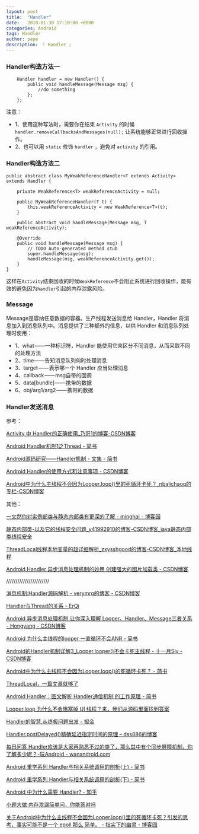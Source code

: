 ```yaml
---
layout: post
title:  "Handler"
date:   2018-01-30 17:10:00 +0800
categories: Android
tags: Handler
author: pepe
description: 『 Handler 』
---
```


### Handler构造方法一
```
    Handler handler = new Handler() {
        public void handleMessage(Message msg) {
            //do something
        };
    };
``` 
注意：

* 1、使用这种写法时，需要你在结束 `Activity` 的时候 `handler.removeCallbacksAndMessages(null);` 让系统能够正常进行回收操作。
* 2、也可以用 `static` 修饰 `handler` ，避免对 `activity` 的引用。


### Handler构造方法二
```
public abstract class MyWeakReferenceHandler<T extends Activity> extends Handler {  
  
    private WeakReference<T> weakReferenceActivity = null;  
  
    public MyWeakReferenceHandler(T t) {  
        this.weakReferenceActivity = new WeakReference<T>(t);  
    }  
  
    public abstract void handleMessage(Message msg, T weakReferenceActivity);  
  
    @Override  
    public void handleMessage(Message msg) {  
        // TODO Auto-generated method stub  
        super.handleMessage(msg);  
        handleMessage(msg, weakReferenceActivity.get());  
    }  
}  
```
这样在`Activity`结束回收的时候`WeakReference`不会阻止系统进行回收操作，能有效的避免因为`handler`引起的内存泄露风险。

### Message

Message是容纳任意数据的容器。生产线程发送消息给 Handler，Handler 将消息加入到消息队列中。消息提供了三种额外的信息，以供 Handler 和消息队列处理时使用：

* 1、what ——一种标识符，Handler 能使用它来区分不同消息，从而采取不同的处理方法
* 2、time ——告知消息队列何时处理消息
* 3、target —— 表示哪一个 Handler 应当处理消息
* 4、callback —— msg自带的回调
* 5、data[bundle] —— 携带的数据
* 6、obj/arg1/arg2 —— 携带的数据

### Handler发送消息



参考：

[ Activity 中 Handler的正确使用_乃哥1的博客-CSDN博客](https://blog.csdn.net/qq_32886769/article/details/105598064)

[Android Handler机制1之Thread - 简书](https://www.jianshu.com/p/3d8f7ec1017a)

[Android源码研究——Handler机制 - 文集 - 简书](https://www.jianshu.com/nb/21173643)

[Android Handler的使用方式和注意事项 - CSDN博客](https://blog.csdn.net/u010177022/article/details/63278070)

[Android中为什么主线程不会因为Looper.loop()里的死循环卡死？_nbalichaoq的专栏-CSDN博客](https://blog.csdn.net/nbalichaoq/article/details/51967753)

其他：

[一文然你对实例部类与静态内部类有更深的了解 - minghai - 博客园](https://www.cnblogs.com/minghaiJ/p/11384605.html)

[静态内部类-以及它的线程安全问题_y41992910的博客-CSDN博客_java静态内部类线程安全](https://blog.csdn.net/y41992910/article/details/89705269)

[ThreadLocal线程本地变量的超详细解析_zxysshgood的博客-CSDN博客_本地线程](https://blog.csdn.net/zxysshgood/article/details/78872907?utm_medium=distribute.pc_relevant.none-task-blog-BlogCommendFromMachineLearnPai2-1.nonecase&depth_1-utm_source=distribute.pc_relevant.none-task-blog-BlogCommendFromMachineLearnPai2-1.nonecase)

[Android Handler 异步消息处理机制的妙用 创建强大的图片加载类 - CSDN博客](https://blog.csdn.net/lmj623565791/article/details/38476887)

///////////////////////

[消息机制:Handler源码解析 - verymrq的博客 - CSDN博客](https://blog.csdn.net/verymrq/article/details/78681901)

[Handler与Thread的关系 - ErQi](http://erqi.github.io/2016/08/31/handler%E5%92%8CThread%E7%9A%84%E5%85%B3%E7%B3%BB/)

[Android 异步消息处理机制 让你深入理解 Looper、Handler、Message三者关系 - Hongyang - CSDN博客](https://blog.csdn.net/lmj623565791/article/details/38377229)

[Android 为什么主线程的looper 一直循环不会ANR - 简书](https://www.jianshu.com/p/a848b5ab96ce)

[Android的Handler机制详解3_Looper.looper()不会卡死主线程 - 十一月Siy - CSDN博客](https://blog.csdn.net/baidu_34012226/article/details/80469036)

[Android中为什么主线程不会因为Looper.loop()的死循环卡死？ - 简书](https://www.jianshu.com/p/733b1cc9b457)

[ThreadLocal，一篇文章就够了](https://mp.weixin.qq.com/s/MxhbLVNKPgyVreLeCY0ZPg)

[Android Handler：图文解析 Handler通信机制 的工作原理 - 简书](https://www.jianshu.com/p/f0b23ee5a922?utm_campaign=haruki&utm_content=note&utm_medium=reader_share&utm_source=weixin&from=groupmessage&isappinstalled=0)

[Looper.loop 为什么不会阻塞掉 UI 线程？来，我们从源码里面找到答案](https://mp.weixin.qq.com/s/kGlZzhzRTRmK5XdW2pEqeQ)

[Handler的智慧,从终极问题出发 - 掘金](https://juejin.im/post/5b2715c2f265da5959468781)

[Handler.postDelayed()精确延迟指定时间的原理 – dss886的博客](http://www.dss886.com/2016/08/17/01/)

[每日问答 Handler应该是大家再熟悉不过的类了，那么其中有个同步屏障机制，你了解多少呢？-玩Android - wanandroid.com](https://www.wanandroid.com/wenda/show/8710)

[Android 重学系列 Handler与相关系统调用的剖析(上) - 简书](https://www.jianshu.com/p/416de2a3a1d6)

[Android 重学系列 Handler与相关系统调用的剖析(下) - 简书](https://www.jianshu.com/p/d38b2970ff3f?utm_campaign=haruki&utm_content=note&utm_medium=reader_share&utm_source=qq)

[Android 中为什么需要 Handler? - 知乎](https://www.zhihu.com/question/421330220/answer/1480860373)

[小题大做 内存泄漏简单问，你能答对吗](https://juejin.cn/post/6909362503898595342)

[关于Android中为什么主线程不会因为Looper.loop()里的死循环卡死？引发的思考，事实可能不是一个 epoll 那么 简单。 - 指尖下的幽灵 - 博客园](https://www.cnblogs.com/linguanh/p/6412042.html?utm_source=tuicool&utm_medium=referral)




